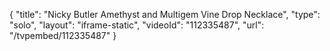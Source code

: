 {
    "title": "Nicky Butler Amethyst and Multigem Vine Drop Necklace",
    "type": "solo",
    "layout": "iframe-static",
    "videoId": "112335487",
    "url": "\/tvpembed\/112335487"
}